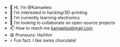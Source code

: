 - 👋 Hi, I’m @Kamaeleo
- 👀 I’m interested in hacking/3D-printing
- 🌱 I’m currently learning electronics
- 💞️ I’m looking to collaborate on open-source projects
- 📫 How to reach me kamaeleo@mail.com
- 😄 Pronouns: He/Him
- ⚡ Fun fact: I like swiss chocolate!

<!---
Kamaeleo/Kamaeleo is a ✨ special ✨ repository because its `README.md` (this file) appears on your GitHub profile.
You can click the Preview link to take a look at your changes.
--->
